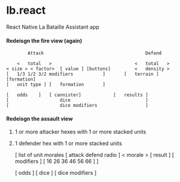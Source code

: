 # lb.react
React Native La Bataille Assistant app

#### Redeisgn the fire view (again)

			Attack										Defend

		<	total	>								<	total	>
	< size > < factor> 	[ value ] [buttons]			<	density	>
	[	1/3	1/2	3/2 modifiers			]		[	terrain	]	[formation]
	[	unit type ]	[ 	formation		]

	[	odds	]	[ cannister]			[	results	]
	[					dice							]
	[					dice modifiers					]

#### Redeisgn the assault view
1. 1 or more attacker hexes with 1 or more stacked units
2. 1 defender hex with 1 or more stacked units

	[ list of unit morales 				[ attack defend radio ]
		< morale >	[ result ]			[ 		modifiers 	  ]
		[ 16 26 36 46 56 66 ]
	]

	[ 	odds	]	[	dice	]
	[		dice modifiers		]
